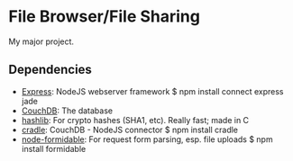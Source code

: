 File Browser/File Sharing
=========================
My major project.

Dependencies
------------
* [Express](http://expressjs.com): NodeJS webserver framework
    $ npm install connect express jade
* [CouchDB](http://couchbase.com): The database
* [hashlib](http://github.com/brainfucker/hashlib): For crypto hashes (SHA1, etc). Really fast; made in C
* [cradle](http://github.com/cloudhead/cradle): CouchDB - NodeJS connector
    $ npm install cradle
* [node-formidable](http://github.com/felixge/node-formidable): For request form parsing, esp. file uploads
    $ npm install formidable